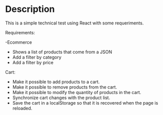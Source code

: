 # Description

This is a simple technical test using React with some requeriments.

Requirements:

-Ecommerce

- Shows a list of products that come from a JSON
- Add a filter by category
- Add a filter by price

Cart:

- Make it possible to add products to a cart.
- Make it possible to remove products from the cart.
- Make it possible to modify the quantity of products in the cart.
- Synchronize cart changes with the product list.
- Save the cart in a localStorage so that it is recovered when the page is reloaded.
